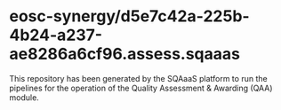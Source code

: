 <!--
SPDX-FileCopyrightText: Copyright contributors to the Software Quality Assurance as a Service (SQAaaS) project <sqaaas@ibergrid.eu>

SPDX-License-Identifier: GPL-3.0-only
-->

# eosc-synergy/d5e7c42a-225b-4b24-a237-ae8286a6cf96.assess.sqaaas
This repository has been generated by the SQAaaS platform to run the pipelines
for the operation of the
Quality Assessment & Awarding (QAA)
module.